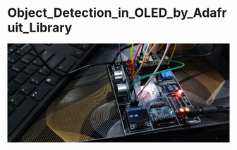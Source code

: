 # Object_Detection_in_OLED_by_Adafruit_Library
![Index1](https://github.com/joshi28mohit/Object_Detection_in_OLED_by_Adafruit_Library/blob/main/Test%20Image%201.jpeg)
